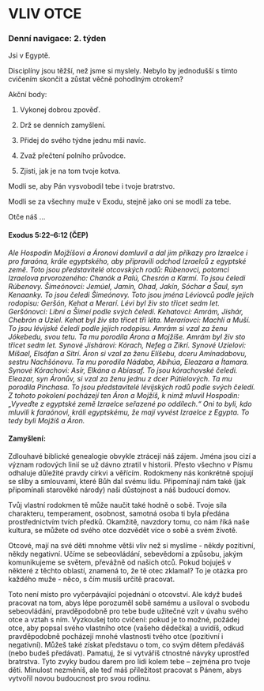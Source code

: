 # VLIV OTCE

### Denní navigace: 2. týden

Jsi v Egyptě.

Disciplíny jsou těžší, než jsme si myslely. Nebylo by jednodušší s tímto cvičením skončit a zůstat věčně pohodlným otrokem?

Akční body:
1. Vykonej dobrou zpověď.

2. Drž se denních zamyšlení.

3. Přidej do svého týdne jednu mši navíc.

4. Zvaž přečtení polního průvodce.

5. Zjisti, jak je na tom tvoje kotva.

Modli se, aby Pán vysvobodil tebe i tvoje bratrstvo.

Modli se za všechny muže v Exodu, stejně jako oni se modlí za tebe.

Otče náš …


#### Exodus 5:22–6:12 (ČEP)
*Ale Hospodin Mojžíšovi a Áronovi domluvil a dal jim příkazy pro Izraelce i pro faraóna, krále egyptského, aby připravili odchod Izraelců z egyptské země. Toto jsou představitelé otcovských rodů: Rúbenovci, potomci Izraelova prvorozeného: Chanók a Palú, Chesrón a Karmí. To jsou čeledi Rúbenovy. Šimeónovci: Jemúel, Jamín, Ohad, Jakín, Sóchar a Šaul, syn Kenaanky. To jsou čeledi Šimeónovy. Toto jsou jména Léviovců podle jejich rodopisu: Geršón, Kehat a Merarí. Lévi byl živ sto třicet sedm let. Geršónovci: Libní a Šimeí podle svých čeledí. Kehatovci: Amrám, Jishár, Chebrón a Uzíel. Kehat byl živ sto třicet tři léta. Meraríovci: Machlí a Muší. To jsou lévijské čeledi podle jejich rodopisu. Amrám si vzal za ženu Jókebedu, svou tetu. Ta mu porodila Árona a Mojžíše. Amrám byl živ sto třicet sedm let. Synové Jishárovi: Kórach, Nefeg a Zikrí. Synové Uzíelovi: Míšael, Elsáfan a Sitrí. Áron si vzal za ženu Elíšebu, dceru Amínadabovu, sestru Nachšónovu. Ta mu porodila Nádaba, Abíhúa, Eleazara a Ítamara. Synové Kórachovi: Asír, Elkána a Abíasaf. To jsou kórachovské čeledi. Eleazar, syn Áronův, si vzal za ženu jednu z dcer Pútíelových. Ta mu porodila Pinchasa. To jsou představitelé lévijských rodů podle svých čeledí. Z tohoto pokolení pocházejí ten Áron a Mojžíš, k nimž mluvil Hospodin: „Vyveďte z egyptské země Izraelce seřazené po oddílech.“ Oni to byli, kdo mluvili k faraónovi, králi egyptskému, že mají vyvést Izraelce z Egypta. To tedy byli Mojžíš a Áron.*

#### Zamyšlení:
Zdlouhavé biblické genealogie obvykle ztrácejí náš zájem. Jména jsou cizí a význam rodových linií se už dávno ztratil v historii. Přesto všechno v Písmu odhaluje důležité pravdy církvi a věřícím. Rodokmeny nás konkrétně spojují se sliby a smlouvami, které Bůh dal svému lidu. Připomínají nám také (jak připomínali starověké národy) naši důstojnost a náš budoucí domov.

Tvůj vlastní rodokmen tě může naučit také hodně o sobě. Tvoje síla charakteru, temperament, osobnost, samotná osoba ti byla předána prostřednictvím tvích předků. Okamžitě, navzdory tomu, co nám říká naše kultura, se můžete od svého otce dozvědět více o sobě a svém životě.

Otcové, mají na své děti mnohme větši vliv než si myslíme - někdy pozitivní, někdy negativní. Učíme se sebeovládání, sebevědomí a způsobu, jakým komunikujeme se světem, převážně od našich otců. Pokud bojuješ v některé z těchto oblastí, znamená to, že tě otec zklamal? To je otázka pro každého muže - něco, s čím musíš určitě pracovat.

Toto není místo pro vyčerpávající pojednání o otcovství. Ale když budeš pracovat na tom, abys lépe porozuměl sobě samému a usiloval o svobodu sebeovládání, pravděpodobně pro tebe bude užitečné vzít v úvahu svého otce a vztah s ním. Vyzkoušej toto cvičení: pokud je to možné, požádej otce, aby popsal svého vlastního otce (vašeho dědečka) a uvidíš, odkud pravděpodobně pocházejí mnohé vlastnosti tvého otce (pozitivní i negativní). Můžeš také získat představu o tom, co svým dětem předáváš (nebo budeš předávat). Pamatuj, že si vytváříš ctnostné návyky uprostřed bratrstva. Tyto zvyky budou darem pro lidi kolem tebe – zejména pro tvoje děti. Minulost nezměníš, ale teď máš příležitost pracovat s Pánem, abys vytvořil novou budoucnost pro svou rodinu.
